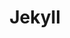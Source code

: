 ---
layout: tag-list
type: tag
category: frontEnd
title: Jekyll
slug: jekyll
sidebar: true
order: 2
description: >
  Jekyll은 개인, 프로젝트 또는 조직 사이트를위한 간단한 블로그 정적 사이트 생성기입니다.  
  Github를 이용한 블로그 운영에 사용됩니다. 이 카테고리에서는 jekyll 관련 정보를 공유드리겠습니다.
---